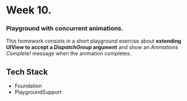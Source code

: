 # Week 10.

### Playground with concurrent animations.
This homework consists in a short playground exercise about **extending UIView to accept a _DispatchGroup_ argument** and show an _Animations Complete!_ message when the animation completes.

## Tech Stack
- Foundation
- PlaygroundSupport

